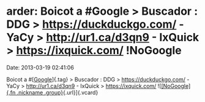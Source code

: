 arder: Boicot a \#Google \> Buscador : DDG \> https://duckduckgo.com/ - YaCy \> http://ur1.ca/d3qn9 - IxQuick \> https://ixquick.com/ !NoGoogle
===============================================================================================================================================

Date: 2013-03-19 02:41:06

Boicot a \#[[Google](http://identi.ca/tag/google)]{.tag} \> Buscador :
DDG \> <https://duckduckgo.com/> - YaCy \> <http://ur1.ca/d3qn9> -
IxQuick \> <https://ixquick.com/> ![[[NoGoogle]{.fn .nickname
.group}](http://identi.ca/group/8166/id "Google Free (googlefree)"){.url}]{.vcard}
